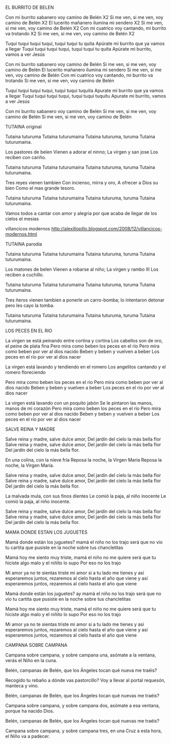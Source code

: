 EL BURRITO DE BELEN

Con mi burrito sabanero voy camino de Belén X2
Si me ven, si me ven, voy camino de Belén X2
El lucerito mañanero ilumina mi sendero X2
Si me ven, si me ven, voy camino de Belén X2
Con mi cuatrico voy cantando, mi burrito va trotando X2
Si me ven, si me ven, voy camino de Belén X2

Tuqui tuqui tuqui tuqui, tuqui tuqui tu quita
Apúrate mi burrito que ya vamos a llegar
Tuqui tuqui tuqui tuqui, tuqui tuqui tu quita
Apúrate mi burrito, vamos a ver Jesús

Con mi burrito sabanero voy camino de Belén
Si me ven, si me ven, voy camino de Belén
El lucerito mañanero ilumina mi sendero
Si me ven, si me ven, voy camino de Belén
Con mi cuatrico voy cantando, mi burrito va trotando
Si me ven, si me ven, voy camino de Belén

Tuqui tuqui tuqui tuqui, tuqui tuqui tuquita
Apurate mi burrito que ya vamos a llegar
Tuqui tuqui tuqui tuqui, tuqui tuqui tuquitu
Apurate mi burrito, vamos a ver Jesús

Con mi burrito sabanero voy camino de Belén
Si me ven, si me ven, voy camino de Belén
Si me ven, si me ven, voy camino de Belén


TUTAINA original

Tutaina tuturuma
Tutaina tuturumaina
Tutaina tuturuma, turuma
Tutaina tuturumaina.

Los pastores de belen
Vienen a adorar el ninno;
La virgen y san jose
Los reciben con cariño.

Tutaina tuturuma
Tutaina tuturumaina
Tutaina tuturuma, turuma
Tutaina tuturumaina.

Tres reyes vienen tambien
Con incienso, mirra y oro,
A ofrecer a Dios su bien
Como el mas grande tesoro.

Tutaina tuturuma
Tutaina tuturumaina
Tutaina tuturuma, turuma
Tutaina tuturumaina.

Vamos todos a cantar
con amor y alegria
por que acaba de llegar
de los cielos el mesias

villancicos modernos
http://alexillopillo.blogspot.com/2008/12/villancicos-modernos.html

TUTAINA parodia

Tutaina tuturuma
Tutaina tuturumaina
Tutaina tuturuma, turuma
Tutaina tuturumaina.

Los matones de belen
Vienen a robarse al niño;
La virgen y rambo III
Los reciben a cuchillo.

Tutaina tuturuma
Tutaina tuturumaina
Tutaina tuturuma, turuma
Tutaina tuturumaina.

Tres ñeros vienen tambien
a ponerle un carro-bomba;
lo intentaron detonar
pero les cayo la tomba.

Tutaina tuturuma
Tutaina tuturumaina
Tutaina tuturuma, turuma
Tutaina tuturumaina.



LOS PECES EN EL RIO

La virgen se está peinando entre cortina y cortina
Los cabellos son de oro, el peine de plata fina
Pero mira como beben los peces en el río
Pero mira como beben por ver al dios nacido
Beben y beben y vuelven a beber
Los peces en el río por ver al dios nacer

La virgen está lavando y tendiendo en el romero
Los angelitos cantando y el romero floreciendo

Pero mira como beben los peces en el río
Pero mira como beben por ver al dios nacido
Beben y beben y vuelven a beber
Los peces en el río por ver al dios nacer

La virgen está lavando con un poquito jabón
Se le pintaron las manos, manos de mi corazón
Pero mira como beben los peces en el río
Pero mira como beben por ver al dios nacido
Beben y beben y vuelven a beber
Los peces en el río por ver al dios nacer


SALVE REINA Y MADRE

Salve reina y madre, salve dulce amor, 
Del jardín del cielo la más bella flor 
Salve reina y madre, salve dulce amor, 
Del jardín del cielo la más bella flor 
Del jardín del cielo la más bella flor. 

En una colina, con la nieve fría 
Reposa la noche, la Virgen María 
Reposa la noche, la Virgen María. 

Salve reina y madre, salve dulce amor, 
Del jardín del cielo la más bella flor 
Salve reina y madre, salve dulce amor, 
Del jardín del cielo la más bella flor 
Del jardín del cielo la más bella flor. 

La malvada mula, con sus finos dientes 
Le comió la paja, al niño inocente 
Le comió la paja, al niño inocente. 

Salve reina y madre, salve dulce amor, 
Del jardín del cielo la más bella flor 
Salve reina y madre, salve dulce amor, 
Del jardín del cielo la más bella flor 
Del jardín del cielo la más bella flor.


MAMA DONDE ESTAN LOS JUGUETES

Mamá donde están los juguetes? mamá el niño no los trajo
será que no vio tu cartita que pusiste en la noche
sobre tus chancletitas

Mamá hoy me siento muy triste, mamá el niño no me quiere
será que tu hiciste algo malo y el niñito lo supo
Por eso no los trajo

Mi amor ya no te sientas triste mi amor si a tu lado me tienes
y así esperaremos juntos, rezaremos al cielo hasta el año que viene
y así esperaremos juntos, rezaremos al cielo hasta el año que viene

Mamá donde están los juguetes? ay mamá el niño no los trajo
será que no vio tu cartita que pusiste en la noche
sobre tus chancletitas

Mamá hoy me siento muy triste, mamá el niño no me quiere
será que tu hiciste algo malo y el niñito lo supo
Por eso no los trajo

Mi amor ya no te sientas triste mi amor si a tu lado me tienes
y así esperaremos juntos, rezaremos al cielo hasta el año que viene
y así esperaremos juntos, rezaremos al cielo hasta el año que viene


CAMPANA SOBRE CAMPANA

Campana sobre campana, 
y sobre campana una, 
asómate a la ventana, 
verás el Niño en la cuna. 

Belén, campanas de Belén, 
que los Ángeles tocan 
qué nueva me traéis? 

Recogido tu rebaño 
a dónde vas pastorcillo? 
Voy a llevar al portal 
requesón, manteca y vino. 

Belén, campanas de Belén, 
que los Ángeles tocan 
qué nuevas me traéis? 

Campana sobre campana, 
y sobre campana dos, 
asómate a esa ventana, 
porque ha nacido Dios. 

Belén, campanas de Belén, 
que los Ángeles tocan 
qué nuevas me traéis? 

Campana sobre campana, 
y sobre campana tres, 
en una Cruz a esta hora, 
el Niño va a padecer.